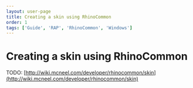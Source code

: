 ```yaml
---
layout: user-page
title: Creating a skin using RhinoCommon
order: 1
tags: ['Guide', 'RAP', 'RhinoCommon', 'Windows']
---
```


# Creating a skin using RhinoCommon

TODO: [http://wiki.mcneel.com/developer/rhinocommon/skin](http://wiki.mcneel.com/developer/rhinocommon/skin)
